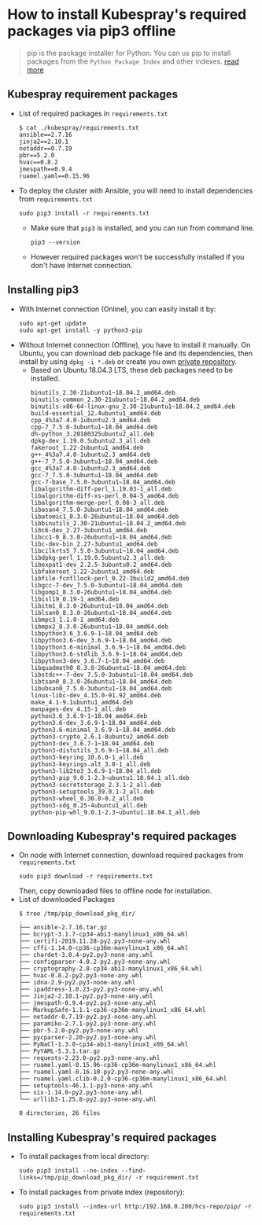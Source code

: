 # How to install Kubespray's required packages via pip3 offline
> pip is the package installer for Python. You can us pip to install packages
from the `Python Package Index` and other indexes. [read more](pip_install_guide.md)

## Kubespray requirement packages
* List of required packages in `requirements.txt`
  ```shell
  $ cat ./kubespray/requirements.txt
  ansible==2.7.16
  jinja2==2.10.1
  netaddr==0.7.19
  pbr==5.2.0
  hvac==0.8.2
  jmespath==0.9.4
  ruamel.yaml==0.15.96
  ```
* To deploy the cluster with Ansible, you will need to install dependencies from
`requirements.txt`
  ```shell
  sudo pip3 install -r requirements.txt
  ```
  - Make sure that `pip3` is installed, and you can run from command line.
    ```shell
    pip3 --version
    ```
  - However required packages won't be successfully installed if you don't have Internet connection.

## Installing pip3
* With Internet connection (Online), you can easily install it by:
  ```shell
  sudo apt-get update
  sudo apt-get install -y python3-pip
  ```
* Without Internet connection (Offline), you have to install it manually.
On Ubuntu, you can download deb package file and its dependencies, then install
by using `dpkg -i *.deb` or create you own [private repository](create_ubuntu_repository.md).
  - Based on Ubuntu 18.04.3 LTS, these deb packages need to be installed.
    ```
    binutils_2.30-21ubuntu1~18.04.2_amd64.deb
    binutils-common_2.30-21ubuntu1~18.04.2_amd64.deb
    binutils-x86-64-linux-gnu_2.30-21ubuntu1~18.04.2_amd64.deb
    build-essential_12.4ubuntu1_amd64.deb
    cpp_4%3a7.4.0-1ubuntu2.3_amd64.deb
    cpp-7_7.5.0-3ubuntu1~18.04_amd64.deb
    dh-python_3.20180325ubuntu2_all.deb
    dpkg-dev_1.19.0.5ubuntu2.3_all.deb
    fakeroot_1.22-2ubuntu1_amd64.deb
    g++_4%3a7.4.0-1ubuntu2.3_amd64.deb
    g++-7_7.5.0-3ubuntu1~18.04_amd64.deb
    gcc_4%3a7.4.0-1ubuntu2.3_amd64.deb
    gcc-7_7.5.0-3ubuntu1~18.04_amd64.deb
    gcc-7-base_7.5.0-3ubuntu1~18.04_amd64.deb
    libalgorithm-diff-perl_1.19.03-1_all.deb
    libalgorithm-diff-xs-perl_0.04-5_amd64.deb
    libalgorithm-merge-perl_0.08-3_all.deb
    libasan4_7.5.0-3ubuntu1~18.04_amd64.deb
    libatomic1_8.3.0-26ubuntu1~18.04_amd64.deb
    libbinutils_2.30-21ubuntu1~18.04.2_amd64.deb
    libc6-dev_2.27-3ubuntu1_amd64.deb
    libcc1-0_8.3.0-26ubuntu1~18.04_amd64.deb
    libc-dev-bin_2.27-3ubuntu1_amd64.deb
    libcilkrts5_7.5.0-3ubuntu1~18.04_amd64.deb
    libdpkg-perl_1.19.0.5ubuntu2.3_all.deb
    libexpat1-dev_2.2.5-3ubuntu0.2_amd64.deb
    libfakeroot_1.22-2ubuntu1_amd64.deb
    libfile-fcntllock-perl_0.22-3build2_amd64.deb
    libgcc-7-dev_7.5.0-3ubuntu1~18.04_amd64.deb
    libgomp1_8.3.0-26ubuntu1~18.04_amd64.deb
    libisl19_0.19-1_amd64.deb
    libitm1_8.3.0-26ubuntu1~18.04_amd64.deb
    liblsan0_8.3.0-26ubuntu1~18.04_amd64.deb
    libmpc3_1.1.0-1_amd64.deb
    libmpx2_8.3.0-26ubuntu1~18.04_amd64.deb
    libpython3.6_3.6.9-1~18.04_amd64.deb
    libpython3.6-dev_3.6.9-1~18.04_amd64.deb
    libpython3.6-minimal_3.6.9-1~18.04_amd64.deb
    libpython3.6-stdlib_3.6.9-1~18.04_amd64.deb
    libpython3-dev_3.6.7-1~18.04_amd64.deb
    libquadmath0_8.3.0-26ubuntu1~18.04_amd64.deb
    libstdc++-7-dev_7.5.0-3ubuntu1~18.04_amd64.deb
    libtsan0_8.3.0-26ubuntu1~18.04_amd64.deb
    libubsan0_7.5.0-3ubuntu1~18.04_amd64.deb
    linux-libc-dev_4.15.0-91.92_amd64.deb
    make_4.1-9.1ubuntu1_amd64.deb
    manpages-dev_4.15-1_all.deb
    python3.6_3.6.9-1~18.04_amd64.deb
    python3.6-dev_3.6.9-1~18.04_amd64.deb
    python3.6-minimal_3.6.9-1~18.04_amd64.deb
    python3-crypto_2.6.1-8ubuntu2_amd64.deb
    python3-dev_3.6.7-1~18.04_amd64.deb
    python3-distutils_3.6.9-1~18.04_all.deb
    python3-keyring_10.6.0-1_all.deb
    python3-keyrings.alt_3.0-1_all.deb
    python3-lib2to3_3.6.9-1~18.04_all.deb
    python3-pip_9.0.1-2.3~ubuntu1.18.04.1_all.deb
    python3-secretstorage_2.3.1-2_all.deb
    python3-setuptools_39.0.1-2_all.deb
    python3-wheel_0.30.0-0.2_all.deb
    python3-xdg_0.25-4ubuntu1_all.deb
    python-pip-whl_9.0.1-2.3~ubuntu1.18.04.1_all.deb
    ```

## Downloading Kubespray's required packages
* On node with Internet connection, download required packages from `requirements.txt`
  ```shell
  sudo pip3 download -r requirements.txt
  ```
  Then, copy downloaded files to offline node for installation.
* List of downloaded Packages
  ```shell
  $ tree /tmp/pip_download_pkg_dir/
  .
  ├── ansible-2.7.16.tar.gz
  ├── bcrypt-3.1.7-cp34-abi3-manylinux1_x86_64.whl
  ├── certifi-2019.11.28-py2.py3-none-any.whl
  ├── cffi-1.14.0-cp36-cp36m-manylinux1_x86_64.whl
  ├── chardet-3.0.4-py2.py3-none-any.whl
  ├── configparser-4.0.2-py2.py3-none-any.whl
  ├── cryptography-2.8-cp34-abi3-manylinux1_x86_64.whl
  ├── hvac-0.8.2-py2.py3-none-any.whl
  ├── idna-2.9-py2.py3-none-any.whl
  ├── ipaddress-1.0.23-py2.py3-none-any.whl
  ├── Jinja2-2.10.1-py2.py3-none-any.whl
  ├── jmespath-0.9.4-py2.py3-none-any.whl
  ├── MarkupSafe-1.1.1-cp36-cp36m-manylinux1_x86_64.whl
  ├── netaddr-0.7.19-py2.py3-none-any.whl
  ├── paramiko-2.7.1-py2.py3-none-any.whl
  ├── pbr-5.2.0-py2.py3-none-any.whl
  ├── pycparser-2.20-py2.py3-none-any.whl
  ├── PyNaCl-1.3.0-cp34-abi3-manylinux1_x86_64.whl
  ├── PyYAML-5.3.1.tar.gz
  ├── requests-2.23.0-py2.py3-none-any.whl
  ├── ruamel.yaml-0.15.96-cp36-cp36m-manylinux1_x86_64.whl
  ├── ruamel.yaml-0.16.10-py2.py3-none-any.whl
  ├── ruamel.yaml.clib-0.2.0-cp36-cp36m-manylinux1_x86_64.whl
  ├── setuptools-46.1.1-py3-none-any.whl
  ├── six-1.14.0-py2.py3-none-any.whl
  └── urllib3-1.25.8-py2.py3-none-any.whl

  0 directories, 26 files
  ```

## Installing Kubespray's required packages
* To install packages from local directory:
  ```shell
  sudo pip3 install --no-index --find-links=/tmp/pip_download_pkg_dir/ -r requirement.txt
  ```
* To install packages from private index (repository):
  ```shell
  sudo pip3 install --index-url http:/192.168.0.200/hcs-repo/pip/ -r requirements.txt
  ```
